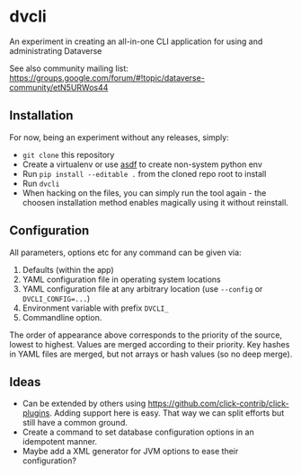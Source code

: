 # dvcli
An experiment in creating an all-in-one CLI application for using and administrating Dataverse

See also community mailing list: https://groups.google.com/forum/#!topic/dataverse-community/etN5URWos44

## Installation

For now, being an experiment without any releases, simply:

- `git clone` this repository
- Create a virtualenv or use [asdf](https://asdf-vm.com) to create non-system python env
- Run `pip install --editable .` from the cloned repo root to install
- Run `dvcli`
- When hacking on the files, you can simply run the tool again - the choosen
  installation method enables magically using it without reinstall.

## Configuration

All parameters, options etc for any command can be given via:

1. Defaults (within the app)
2. YAML configuration file in operating system locations
3. YAML configuration file at any arbitrary location (use `--config` or `DVCLI_CONFIG=...`)
4. Environment variable with prefix `DVCLI_`
5. Commandline option.

The order of appearance above corresponds to the priority of the source, lowest
to highest. Values are merged according to their priority. Key hashes in YAML files
are merged, but not arrays or hash values (so no deep merge).

## Ideas

- Can be extended by others using https://github.com/click-contrib/click-plugins.
  Adding support here is easy. That way we can split efforts but still have a
  common ground.
- Create a command to set database configuration options in an idempotent manner.
- Maybe add a XML generator for JVM options to ease their configuration?
